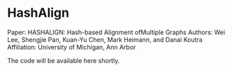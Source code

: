 # HashAlign

Paper: HASHALIGN: Hash-based Alignment ofMultiple Graphs
Authors: Wei Lee, Shengjie Pan, Kuan-Yu Chen, Mark Heimann, and Danai Koutra
Affiliation: University of Michigan, Ann Arbor

The code will be available here shortly.
